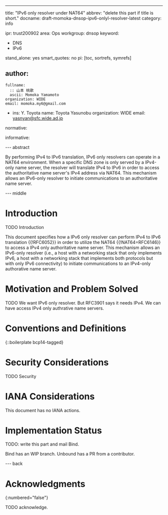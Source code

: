 ---

title: "IPv6 only resolver under NAT64"
abbrev: "delete this part if title is short."
docname: draft-momoka-dnsop-ipv6-onlyl-resolver-latest
category: info

ipr: trust200902
area: Ops
workgroup: dnsop
keyword:
  - DNS
  - IPv6

stand_alone: yes
smart_quotes: no
pi: [toc, sortrefs, symrefs]

author:
 -
    fullname:
      :: 山本 桃歌
      ascii: Momoka Yamamoto
    organization: WIDE
    email: momoka.my6@gmail.com

 -
    ins: Y. Toyota
    name: Toyota Yasunobu
    organization: WIDE
    email: yasnyan@sfc.wide.ad.jp


normative:




informative:





--- abstract

By performing IPv4 to IPv6 translation, IPv6 only resolvers can operate in a NAT64 environment.
When a specific DNS zone is only served by a IPv4-only name server, the resolver will translate IPv4 to IPv6 in order to access the authoritative name server's IPv4 address via NAT64.
This mechanism allows an IPv6-only resolver to initiate communications to an authoritative name server.

--- middle

# Introduction

TODO Introduction

This document specifies how a IPv6 only resolver can perform IPv4 to IPv6 translation {{!RFC6052}} in order to utilize the NAT64 {{!NAT64=RFC6146}} to access a IPv4 only authoritative name server.
This mechanism allows an IPv6-only resolver (i.e., a host with a networking stack that only implements IPv6, a host with a
networking stack that implements both protocols but with only IPv6
connectivity) to initiate communications to an IPv4-only authorative name server.


# Motivation and Problem Solved
TODO
We want IPv6 only resolver.
But RFC3901 says it needs IPv4.
We can have access IPv4 only authrative name servers.

# Conventions and Definitions

{::boilerplate bcp14-tagged}


# Security Considerations

TODO Security


# IANA Considerations

This document has no IANA actions.

# Implementation Status
TODO: write this part and mail Bind.

Bind has an WIP branch.
Unbound has a PR from a contributor.

--- back

# Acknowledgments
{:numbered="false"}

TODO acknowledge.
